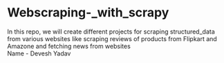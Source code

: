 # Webscraping-_with_scrapy
In this repo, we will create different projects for scraping structured_data from  various websites like scraping reviews of products from Flipkart and Amazone  and fetching news from websites
<br>
Name - Devesh Yadav
